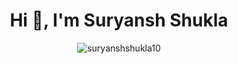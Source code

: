 <h1 align="center"> Hi 👋, I'm Suryansh Shukla </h1>

<!--
**suryanshshukla10/suryanshshukla10** is a ✨ _special_ ✨ repository because its `README.md` (this file) appears on your GitHub profile.
-->


<!---
Here are some ideas to get you started:

- 🔭 I’m currently working on ...
- 🌱 I’m currently learning ...
- 👯 I’m looking to collaborate on ...
- 🤔 I’m looking for help with ...
- 💬 Ask me about ...
- 📫 How to reach me: ...
- 😄 Pronouns: ...
- ⚡ Fun fact: ...

📫 How to reach me: 
--->

<p align="left"> </p><p align="center"> 
  <img src=https://github-readme-stats.vercel.app/api?username=suryanshshukla10&show_icons=true&count_private=true alt=suryanshshukla10 /> 
</p>
